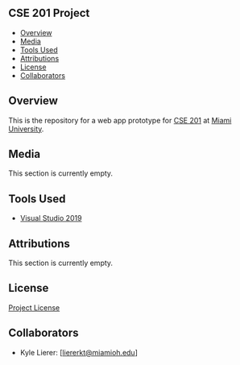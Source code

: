 ## CSE 201 Project

- [Overview](#overview)
- [Media](#media)
- [Tools Used](#tools-used)
- [Attributions](#attributions)
- [License](#license)
- [Collaborators](#collaborators)

<a name="overview"/></a>
## Overview
This is the repository for a web app prototype for [CSE 201](https://miamioh.edu/cec/academics/departments/cse/academics/course-descriptions/cse-201/index.htmlhttps://miamioh.edu/cec/academics/departments/cse/academics/course-descriptions/cse-201/index.html) at [Miami University](http://miamioh.edu/).

<a name="media"/></a>
## Media
This section is currently empty.

<a name="tools-used"></a>
## Tools Used
- [Visual Studio 2019](https://visualstudio.microsoft.com/vs/)
  
<a name="attributions"></a>
## Attributions
This section is currently empty.

<a name="license"></a>
## License
[Project License](LICENSE.md)

<a name="collaborators"></a>
## Collaborators
- Kyle Lierer: [liererkt@miamioh.edu]